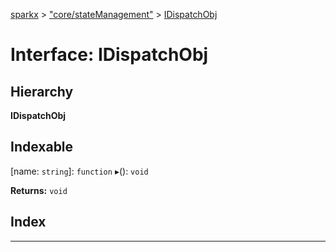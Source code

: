 [sparkx](../README.md) > ["core/stateManagement"](../modules/_core_statemanagement_.md) > [IDispatchObj](../interfaces/_core_statemanagement_.idispatchobj.md)

# Interface: IDispatchObj

## Hierarchy

**IDispatchObj**

## Indexable

\[name: `string`\]:&nbsp;`function`
▸(): `void`

**Returns:** `void`

## Index

---

